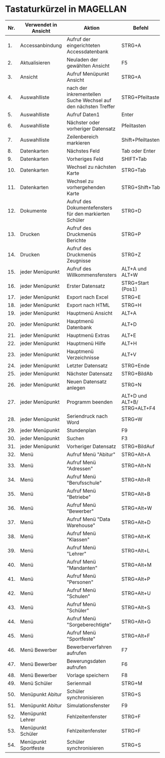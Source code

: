 
# Tastaturkürzel in MAGELLAN

| Nr. | Verwendet in Ansicht | Aktion                                   | Befehl                       |
|-----|----------------------|------------------------------------------|------------------------------|
| 1.  | Accessanbindung      | Aufruf der eingerichteten Accessdatenbank | STRG+A                       |
| 2.  | Aktualisieren        | Neuladen der gewählten Ansicht           | F5                           |
| 3.  | Ansicht              | Aufruf Menüpunkt Ansicht                 | STRG+A                       |
| 4.  | Auswahlliste         | nach der inkrementellen Suche Wechsel auf den nächsten Treffer | STRG+Pfeiltaste              |
| 5.  | Auswahlliste         | Aufruf Daten1                            | Enter                        |
| 6.  | Auswahlliste         | Nächster oder vorheriger Datensatz       | Pfeiltasten                  |
| 7.  | Auswahlliste         | Zeilenbereich markieren                  | Shift+Pfeiltasten            |
| 8.  | Datenkarten          | Nächstes Feld                            | Tab oder Enter               |
| 9.  | Datenkarten          | Vorheriges Feld                          | SHIFT+Tab                    |
| 10. | Datenkarten          | Wechsel zu nächsten Karte                | STRG+Tab                     |
| 11. | Datenkarten          | Wechsel zu vorhergehenden Karte          | STRG+Shift+Tab               |
| 12. | Dokumente            | Aufruf des Dokumentefensters für den markierten Schüler | STRG+D                       |
| 13. | Drucken              | Aufruf des Druckmenüs Berichte           | STRG+P                       |
| 14. | Drucken              | Aufruf des Druckmenüs Zeugnisse          | STRG+Z                       |
| 15. | jeder Menüpunkt      | Aufruf des Willkommensfensters           | ALT+A und ALT+W              |
| 16. | jeder Menüpunkt      | Erster Datensatz                         | STRG+Start (Pos1)            |
| 17. | jeder Menüpunkt      | Export nach Excel                        | STRG+E                       |
| 18. | jeder Menüpunkt      | Export nach HTML                         | STRG+H                       |
| 19. | jeder Menüpunkt      | Hauptmenü Ansicht                        | ALT+A                        |
| 20. | jeder Menüpunkt      | Hauptmenü Datenbank                      | ALT+D                        |
| 21. | jeder Menüpunkt      | Hauptmenü Extras                         | ALT+E                        |
| 22. | jeder Menüpunkt      | Hauptmenü Hilfe                          | ALT+H                        |
| 23. | jeder Menüpunkt      | Hauptmenü Verzeichnisse                  | ALT+V                        |
| 24. | jeder Menüpunkt      | Letzter Datensatz                        | STRG+Ende                    |
| 25. | jeder Menüpunkt      | Nächster Datensatz                       | STRG+BildAb                  |
| 26. | jeder Menüpunkt      | Neuen Datensatz anlegen                  | STRG+N                       |
| 27. | jeder Menüpunkt      | Programm beenden                         | ALT+D und ALT+B/ STRG+ALT+F4 |
| 28. | jeder Menüpunkt      | Seriendruck nach Word                    | STRG+W                       |
| 29. | jeder Menüpunkt      | Stundenplan                              | F9                           |
| 30. | jeder Menüpunkt      | Suchen                                   | F3                           |
| 31. | jeder Menüpunkt      | Vorheriger Datensatz                     | STRG+BildAuf                 |
| 32. | Menü                 | Aufruf Menü "Abitur"                     | STRG+Alt+A                   |
| 33. | Menü                 | Aufruf Menü "Adressen"                   | STRG+Alt+N                   |
| 34. | Menü                 | Aufruf Menü "Berufsschule"               | STRG+Alt+R                   |
| 35. | Menü                 | Aufruf Menü "Betriebe"                   | STRG+Alt+B                   |
| 36. | Menü                 | Aufruf Menü "Bewerber"                   | STRG+Alt+W                   |
| 37. | Menü                 | Aufruf Menü "Data Warehouse"             | STRG+Alt+D                   |
| 38. | Menü                 | Aufruf Menü "Klassen"                    | STRG+Alt+K                   |
| 39. | Menü                 | Aufruf Menü "Lehrer"                     | STRG+Alt+L                   |
| 40. | Menü                 | Aufruf Menü "Mandanten"                  | STRG+Alt+M                   |
| 41. | Menü                 | Aufruf Menü "Personen"                   | STRG+Alt+P                   |
| 42. | Menü                 | Aufruf Menü "Schulen"                    | STRG+Alt+U                   |
| 43. | Menü                 | Aufruf Menü "Schüler"                    | STRG+Alt+S                   |
| 44. | Menü                 | Aufruf Menü "Sorgeberechtigte"           | STRG+Alt+G                   |
| 45. | Menü                 | Aufruf Menü "Sportfeste"                 | STRG+Alt+F                   |
| 46. | Menü Bewerber        | Bewerberverfahren aufrufen               | F7                           |
| 47. | Menü Bewerber        | Bewerungsdaten aufrufen                  | F6                           |
| 48. | Menü Bewerber        | Vorlage speichern                        | F8                           |
| 49. | Menü Schüler         | Serienmail                               | STRG+M                       |
| 50. | Menüpunkt Abitur     | Schüler synchronisieren                  | STRG+S                       |
| 51. | Menüpunkt Abitur     | Simulationsfenster                       | F9                           |
| 52. | Menüpunkt Lehrer     | Fehlzeitenfenster                        | STRG+F                       |
| 53. | Menüpunkt Schüler    | Fehlzeitenfenster                        | STRG+F                       |
| 54. | Menüpunkt Sportfeste | Schüler synchronisieren                  | STRG+S                       |


